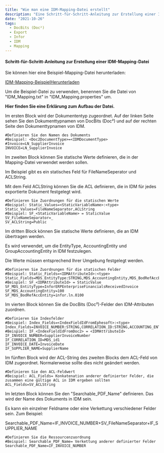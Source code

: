 ```yaml
---
title: "Wie man eine IDM-Mapping-Datei erstellt"
description: "Eine Schritt-für-Schritt-Anleitung zur Erstellung einer IDM-Mapping-Datei. Erfahren Sie, was im ersten, zweiten und dritten Block zu tun ist."
date: "2021-10-26"
tags:
  - DocBits (Doc²)
  - Export
  - Infor
  - IDM
  - Mapping
---
```


#### Schritt-für-Schritt-Anleitung zur Erstellung einer IDM-Mapping-Datei

Sie können hier eine Beispiel-Mapping-Datei herunterladen:

[IDM-Mapping-Beispiel](https://docs.cloudintegration.eu/wp-content/uploads/2021/10/IDM_Mappings.txt)[Herunterladen](https://docs.cloudintegration.eu/wp-content/uploads/2021/10/IDM_Mappings.txt)

Um die Beispiel-Datei zu verwenden, benennen Sie die Datei von "IDM\_Mapping.txt" in "IDM\_Mapping.properties" um.

**Hier finden Sie eine Erklärung zum Aufbau der Datei.**

Im ersten Block wird der Dokumententyp zugeordnet. Auf der linken Seite sehen Sie den Dokumenttypnamen von DocBits (Doc²) und auf der rechten Seite den Dokumenttypnamen von IDM.

```
#Definieren Sie den Namen des Dokuments
#Beispiel: <Doc2DocumentType>=<IDMDocumentType>
#Invoice=LN_SupplierInvoice
INVOICE=LN_SupplierInvoice
```

Im zweiten Block können Sie statische Werte definieren, die in der Mapping-Datei verwendet werden sollen.

Im Beispiel gibt es ein statisches Feld für FileNameSeperator und ACLString.

Mit dem Feld ACLString können Sie die ACL definieren, die in IDM für jedes exportierte Dokument festgelegt wird.

```
#Definieren Sie Zuordnungen für die statischen Werte
#Beispiel: Static_Values=<StaticVariableName>:<type>
Static_Values=FileNameSeparator,ACLString
#Beispiel: SF_<StaticVariableName> = StaticValue
SV_FileNameSeparator=_
SV_ACLString=Public
```

Im dritten Block können Sie statische Werte definieren, die an IDM übertragen werden.

Es wird verwendet, um die EntityType, AccountingEntity und GroupAccountingEntity in IDM festzulegen.

Die Werte müssen entsprechend Ihrer Umgebung festgelegt werden.

```
#Definieren Sie Zuordnungen für die statischen Felder
#Beispiel: Static_Fields=<IDMAttributeId>:<type>
Static_Fields=MDS_EntityType:STRING,MDS_AccountingEntity,MDS_BodRefAccEntity
#Beispiel: SF_<IDMAttributeId> = StaticValue
SF_MDS_EntityType=InforERPEnterpriseFinancialsReceivedInvoice
SF_MDS_AccountingEntity=100
SF_MDS_BodRefAccEntity=infor.ln.0100
```

Im vierten Block können Sie die DocBits (Doc²)-Felder den IDM-Attributen zuordnen.

```
#Definieren Sie Indexfelder
#Beispiel: Index_Fields=<IndexFieldIdFromEphesoft>:<type>
Index_Fields=INVOICE_NUMBER:STRING,CORRELATION_ID:STRING,ACCOUNTING_ENTITY:STRING,INVOICE_DATE:STRING,GROUP_ACCOUNTING_ENTITY:STRING,SUPPLIER_NAME:STRING
#Beispiel: IF_<IndexFieldIdFromDoc2> = <IDMAttributeId>
IF_INVOICE_NUMBER=SupplierInvoiceNumber
IF_CORRELATION_ID=MDS_id1
IF_INVOICE_DATE=InvoiceDate
IF_SUPPLIER_NAME=SupplierName
```

Im fünften Block wird der ACL-String des zweiten Blocks dem ACL-Feld von IDM zugeordnet. Normalerweise sollte dies nicht geändert werden.

```
#Definieren Sie den ACL-Feldwert
#Beispiel: ACL_Fields= Konkatenation anderer definierter Felder, die zusammen eine gültige ACL in IDM ergeben sollten
ACL_Fields=SV_ACLString
```

Im letzten Block können Sie den "Searchable\_PDF\_Name" definieren. Das wird der Name des Dokuments in IDM sein.

Es kann ein einzelner Feldname oder eine Verkettung verschiedener Felder sein. Zum Beispiel:

Searchable\_PDF\_Name=IF\_INVOICE\_NUMBER+SV\_FileNameSeparator+IF\_SUPPLIER\_NAME

```
#Definieren Sie die Ressourcenzuordnung
#Beispiel: Searchable_PDF_Name= Verkettung anderer definierter Felder
Searchable_PDF_Name=IF_INVOICE_NUMBER
```